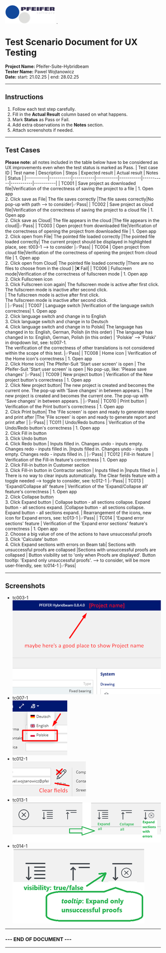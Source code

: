![alt text](img/pfeifer-software-logo-transparent-small.png)
.

# Test Scenario Document for UX Testing

**Project Name:** Pfeifer-Suite-Hybridbeam  
**Tester Name:** Pawel Wojtanowicz  
**Date:** start: 21.02.25 | end: 28.02.25

---

## Instructions

1. Follow each test step carefully.
2. Fill in the **Actual Result** column based on what happens.
3. Mark **Status** as Pass or Fail.
4. Add extra observations in the **Notes** section.
5. Attach screenshots if needed.

---

## Test Cases

**Please note:** all notes included in the table below have to be considered as UX improvements even when the test status is marked as Pass.
| Test case ID | Test name | Description | Steps | Expected result | Actual result | Notes | Status |
|-----------|-----------|-----------|-----------|-----------|-----------|-----------|-----------|
| TC001 | Save project as downloaded file|Verification of the correctness of saving the project to a file | 1. Open app <br> 2. Click save as File| The file saves correctly |The file saves correctly|No pop-up with path --> to consider|✅Pass|
| TC002 | Save project as cloud file|Verification of the correctness of saving the project to a cloud file | 1. Open app <br> 2. Click save as Cloud| The file appears in the cloud |The file appears in the cloud||✅Pass|
| TC003 | Open project from downloaded file|Verification of the correctness of opening the project from downloaded file | 1. Open app <br> 2. Click open from File| The pointed file loaded correctly |The pointed file loaded correctly| The current project should be displayed in highlighted place, see: t003-1 --> to consider |✅Pass|
| TC004 | Open project from cloud file|Verification of the correctness of opening the project from cloud file | 1. Open app <br> 2. Click open from Cloud| The pointed file loaded correctly |There are no files to choose from in the cloud | |❌ Fail|
| TC006 | Fullscreen mode|Verification of the correctness of fullscreen mode | 1. Open app <br> 2. Click Fullscreen icon<br> 3. Click Fullscreen icon again| The fullscreen mode is active after first click. <br> The fullscreen mode is inactive after second click. <br> | The fullscreen mode is active after first click. <br> The fullscreen mode is inactive after second click. <br> | |✅Pass|
| TC007 | Language switch |Verification of the language switch correctness| 1. Open app <br> 2. Click language switch and change in to English <br> 3. Click language switch and change in to Deutsch <br> 4. Click language switch and change in to Polski| The language has changed in to: English, German, Polish (in this order) | The language has changed in to: English, German, Polish (in this order) | 'Polskie' --> 'Polski' in dropdown list, see: tc007-1. <br> The verification of the correctness of other translations is not considered within the scope of this test. |✅Pass|
| TC008 | Home icon | Verification of the Home icon's correctness | 1. Open app <br> 2. Click Home icon| The Pfeifer-Suit 'Start user screen' is open | The Pfeifer-Suit 'Start user screen' is open | No pop-up, like: 'Please save changes' |✅Pass|
| TC009 | New project button | Verification of the New project button's correctness | 1. Open app <br> 2. Click New project button| The new project is created and becomes the current one. The pop-up with 'Save changes' in between appears. | The new project is created and becomes the current one. The pop-up with 'Save changes' in between appears. | |✅Pass|
| TC010 | Print button | Verification of the Print button's correctness | 1. Open app <br> 2. Click Print button| The 'File screen' is open and ready to generate report and print after |The 'File screen' is open and ready to generate report and print after | |✅Pass|
| TC011 | Undo/Redo buttons | Verification of the Undo/Redo button's correctness | 1. Open app <br> 2. Click Fill in button <br> 3. Click Undo button <br> 4. Click Redo button | Inputs filled in. Changes undo - inputs empty. Changes redo - inputs filled in. |Inputs filled in. Changes undo - inputs empty. Changes redo - inputs filled in. | |✅Pass|
| TC012 | Fill-in feature | Verification of the Fill-in feature's correctness | 1. Open app <br> 2. Click Fill-in button in Customer section <br> 3. Click Fill-in button in Contractor section | Inputs filled in |Inputs filled in | There is no way to clear inputs automatically. The Clear fields feature with a toggle needed --> toggle to consider, see: tc012-1 |✅Pass|
| TC013 | 'Expand/Collapse all' feature | Verification of the 'Expand/Collapse all' feature's correctness | 1. Open app <br> 2. Click Collapse button <br> 3. Click Expand button | Collapse button - all sections collapse. Expand button - all sections expand. |Collapse button - all sections collapse. Expand button - all sections expand. | Rearrangement of the icons, new icon for Expand errors, see: tc013-1 |✅Pass|
| TC014 | 'Expand error sections' feature | Verification of the 'Expand error sections' feature's correctness | 1. Open app <br> 2. Choose a big value of one of the actions to have unsuccessful proofs <br> 3. Click 'Calculate' button <br> 4. Click Expand sections with errors on Beam tab| Sections with unsuccessful proofs are collapsed |Sections with unsuccessful proofs are collapsed | Button visibility set to 'only when Proofs are displayed'. Button tooltip: 'Expand only unsuccessful proofs'. --> to consider, will be more user-friendly, see: tc014-1 |✅Pass|

---

## Screenshots

- tc003-1  
  ![alt text](img/tc003-1.png)
- tc007-1  
  ![alt text](img/tc007-1.png)
- tc012-1  
  ![alt text](img/tc012-1.png)
- tc013-1  
  ![alt text](img/tc013-1.png)
- tc014-1  
  ![alt text](img/tc014-1.png)

---

### --- END OF DOCUMENT ---

---
